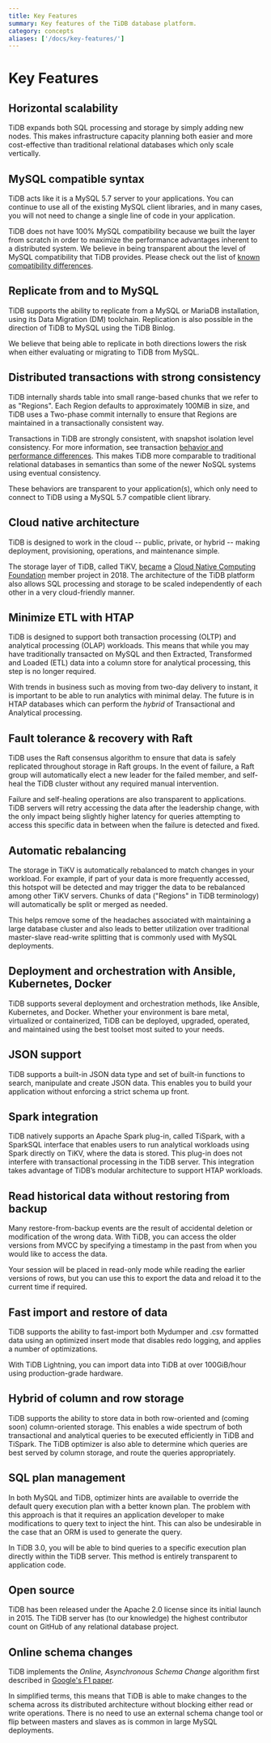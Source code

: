 ```yaml
---
title: Key Features
summary: Key features of the TiDB database platform.
category: concepts
aliases: ['/docs/key-features/']
---
```


# Key Features

## Horizontal scalability

TiDB expands both SQL processing and storage by simply adding new nodes. This makes infrastructure capacity planning both easier and more cost-effective than traditional relational databases which only scale vertically.

## MySQL compatible syntax

TiDB acts like it is a MySQL 5.7 server to your applications. You can continue to use all of the existing MySQL client libraries, and in many cases, you will not need to change a single line of code in your application.

TiDB does not have 100% MySQL compatibility because we built the layer from scratch in order to maximize the performance advantages inherent to a distributed system. We believe in being transparent about the level of MySQL compatibility that TiDB provides. Please check out the list of [known compatibility differences](/mysql-compatibility.md).

## Replicate from and to MySQL

TiDB supports the ability to replicate from a MySQL or MariaDB installation, using its Data Migration (DM) toolchain. Replication is also possible in the direction of TiDB to MySQL using the TiDB Binlog.

We believe that being able to replicate in both directions lowers the risk when either evaluating or migrating to TiDB from MySQL.

## Distributed transactions with strong consistency

TiDB internally shards table into small range-based chunks that we refer to as "Regions". Each Region defaults to approximately 100MiB in size, and TiDB uses a Two-phase commit internally to ensure that Regions are maintained in a transactionally consistent way.

Transactions in TiDB are strongly consistent, with snapshot isolation level consistency. For more information, see transaction [behavior and performance differences](/transaction-isolation-levels.md). This makes TiDB more comparable to traditional relational databases in semantics than some of the newer NoSQL systems using eventual consistency.

These behaviors are transparent to your application(s), which only need to connect to TiDB using a MySQL 5.7 compatible client library.

## Cloud native architecture

TiDB is designed to work in the cloud -- public, private, or hybrid -- making deployment, provisioning, operations, and maintenance simple.

The storage layer of TiDB, called TiKV, [became](https://www.cncf.io/blog/2018/08/28/cncf-to-host-tikv-in-the-sandbox/) a [Cloud Native Computing Foundation](https://www.cncf.io/) member project in 2018. The architecture of the TiDB platform also allows SQL processing and storage to be scaled independently of each other in a very cloud-friendly manner.

## Minimize ETL with HTAP

TiDB is designed to support both transaction processing (OLTP) and analytical processing (OLAP) workloads. This means that while you may have traditionally transacted on MySQL and then Extracted, Transformed and Loaded (ETL) data into a column store for analytical processing, this step is no longer required.

With trends in business such as moving from two-day delivery to instant, it is important to be able to run analytics with minimal delay. The future is in HTAP databases which can perform the _hybrid_ of Transactional and Analytical processing.

## Fault tolerance & recovery with Raft

TiDB uses the Raft consensus algorithm to ensure that data is safely replicated throughout storage in Raft groups. In the event of failure, a Raft group will automatically elect a new leader for the failed member, and self-heal the TiDB cluster without any required manual intervention.

Failure and self-healing operations are also transparent to applications. TiDB servers will retry accessing the data after the leadership change, with the only impact being slightly higher latency for queries attempting to access this specific data in between when the failure is detected and fixed.

## Automatic rebalancing

The storage in TiKV is automatically rebalanced to match changes in your workload. For example, if part of your data is more frequently accessed, this hotspot will be detected and may trigger the data to be rebalanced among other TiKV servers. Chunks of data ("Regions" in TiDB terminology) will automatically be split or merged as needed.

This helps remove some of the headaches associated with maintaining a large database cluster and also leads to better utilization over traditional master-slave read-write splitting that is commonly used with MySQL deployments.

## Deployment and orchestration with Ansible, Kubernetes, Docker

TiDB supports several deployment and orchestration methods, like Ansible, Kubernetes, and Docker. Whether your environment is bare metal, virtualized or containerized, TiDB can be deployed, upgraded, operated, and maintained using the best toolset most suited to your needs.

## JSON support

TiDB supports a built-in JSON data type and set of built-in functions to search, manipulate and create JSON data. This enables you to build your application without enforcing a strict schema up front.

## Spark integration

TiDB natively supports an Apache Spark plug-in, called TiSpark, with a SparkSQL interface that enables users to run analytical workloads using Spark directly on TiKV, where the data is stored. This plug-in does not interfere with transactional processing in the TiDB server. This integration takes advantage of TiDB’s modular architecture to support HTAP workloads.

## Read historical data without restoring from backup

Many restore-from-backup events are the result of accidental deletion or modification of the wrong data. With TiDB, you can access the older versions from MVCC by specifying a timestamp in the past from when you would like to access the data.

Your session will be placed in read-only mode while reading the earlier versions of rows, but you can use this to export the data and reload it to the current time if required.

## Fast import and restore of data

TiDB supports the ability to fast-import both Mydumper and .csv formatted data using an optimized insert mode that disables redo logging, and applies a number of optimizations.

With TiDB Lightning, you can import data into TiDB at over 100GiB/hour using production-grade hardware.

## Hybrid of column and row storage

TiDB supports the ability to store data in both row-oriented and (coming soon) column-oriented storage. This enables a wide spectrum of both transactional and analytical queries to be executed efficiently in TiDB and TiSpark. The TiDB optimizer is also able to determine which queries are best served by column storage, and route the queries appropriately.

## SQL plan management

In both MySQL and TiDB, optimizer hints are available to override the default query execution plan with a better known plan. The problem with this approach is that it requires an application developer to make modifications to query text to inject the hint. This can also be undesirable in the case that an ORM is used to generate the query.

In TiDB 3.0, you will be able to bind queries to a specific execution plan directly within the TiDB server. This method is entirely transparent to application code.

## Open source

TiDB has been released under the Apache 2.0 license since its initial launch in 2015. The TiDB server has (to our knowledge) the highest contributor count on GitHub of any relational database project.

## Online schema changes

TiDB implements the _Online, Asynchronous Schema Change_ algorithm first described in [Google's F1 paper](https://static.googleusercontent.com/media/research.google.com/en//pubs/archive/41376.pdf).

In simplified terms, this means that TiDB is able to make changes to the schema across its distributed architecture without blocking either read or write operations. There is no need to use an external schema change tool or flip between masters and slaves as is common in large MySQL deployments.
